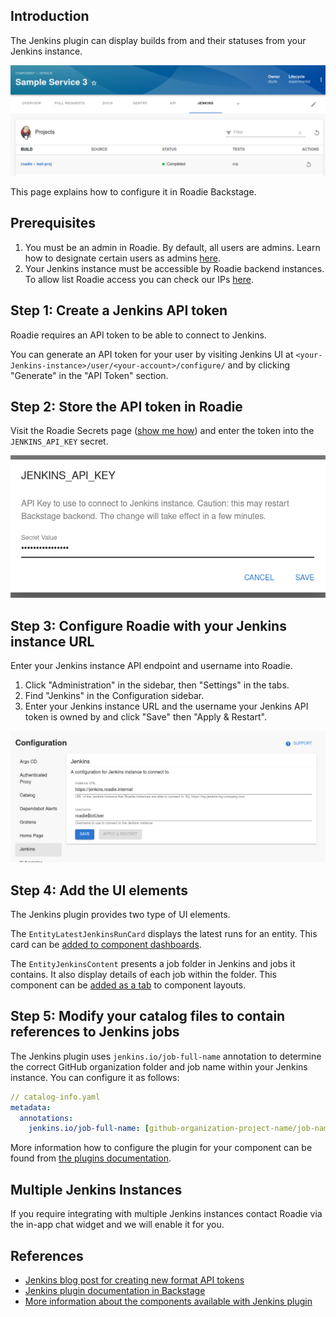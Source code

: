 
## Introduction

The Jenkins plugin can display builds from and their statuses from your Jenkins instance.

![Jenkins Overview Content](./jenkins_overview.png)

This page explains how to configure it in Roadie Backstage.

## Prerequisites

1. You must be an admin in Roadie. By default, all users are admins. Learn how to designate certain users as admins [here](../../getting-started/create-admin-group/).
2. Your Jenkins instance must be accessible by Roadie backend instances. To allow list Roadie access you can check our IPs [here](../../details/allowlisting-roadie-traffic/).  


## Step 1: Create a Jenkins API token

Roadie requires an API token to be able to connect to Jenkins.

You can generate an API token for your user by visiting Jenkins UI at `<your-Jenkins-instance>/user/<your-account>/configure/` and by clicking "Generate" in the "API Token" section.

## Step 2: Store the API token in Roadie

Visit the Roadie Secrets page ([show me how](../../details/setting-secrets/)) and enter the token into the `JENKINS_API_KEY` secret.

![Set jenkins-api-key via UI](./jenkins_secret.png)


## Step 3: Configure Roadie with your Jenkins instance URL

Enter your Jenkins instance API endpoint and username into Roadie.

1. Click "Administration" in the sidebar, then "Settings" in the tabs.
2. Find "Jenkins" in the Configuration sidebar.
3. Enter your Jenkins instance URL and the username your Jenkins API token is owned by and click "Save" then "Apply & Restart".

![Set Jenkins Config](./jenkins_settings.png)


## Step 4: Add the UI elements

The Jenkins plugin provides two type of UI elements.


The `EntityLatestJenkinsRunCard` displays the latest runs for an entity.
This card can be [added to component dashboards](../../getting-started/updating-the-ui/#updating-dashboards).


The `EntityJenkinsContent` presents a job folder in Jenkins and jobs it contains. It also display details of each job within the folder.
This component can be [added as a tab](../../getting-started/updating-the-ui#updating-tabs) to component layouts.


## Step 5: Modify your catalog files to contain references to Jenkins jobs

The Jenkins plugin uses `jenkins.io/job-full-name` annotation to determine the correct GitHub organization folder and job name within your Jenkins instance.
You can configure it as follows:

```yaml
// catalog-info.yaml
metadata:
  annotations:
    jenkins.io/job-full-name: [github-organization-project-name/job-name]

```

More information how to configure the plugin for your component can be found from [the plugins documentation](/backstage/plugins/jenkins/).


## Multiple Jenkins Instances

If you require integrating with multiple Jenkins instances contact Roadie via the in-app chat widget and we will enable it for you.

## References

- [Jenkins blog post for creating new format API tokens](https://www.jenkins.io/blog/2018/07/02/new-api-token-system/#new-approach)
- [Jenkins plugin documentation in Backstage](https://github.com/backstage/backstage/tree/master/plugins/jenkins-backend#defaultjenkinsinfoprovider)
- [More information about the components available with Jenkins plugin](https://github.com/backstage/backstage/tree/master/plugins/jenkins)
